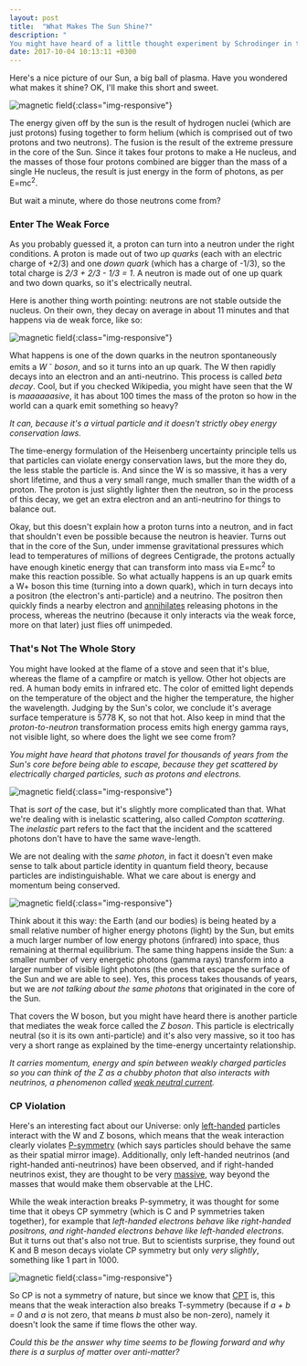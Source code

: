 ```yaml
---
layout: post
title:  "What Makes The Sun Shine?"
description: "
You might have heard of a little thought experiment by Schrodinger in trying to prove the absurdity of the Copenhagen interpretation. Here's a description of the experiment by the man himself: <i>One can even set up quite ridiculous cases. A cat is penned up in a steel chamber, along with the following device (which must be secured against direct interference by the cat)...</i>"
date: 2017-10-04 10:13:11 +0300
---
```


Here's a nice picture of our Sun, a big ball of plasma. Have you wondered what makes it shine? OK, I'll make this short and sweet.

![magnetic field](/images/sun.jpg){:class="img-responsive"}

The energy given off by the sun is the result of hydrogen nuclei (which are just protons) fusing together to form helium (which is comprised out of two protons and two neutrons). The fusion is the result of the extreme pressure in the core of the Sun. Since it takes four protons to make a He nucleus, and the masses of those four protons combined are bigger than the mass of a single He nucleus, the result is just energy in the form of photons, as per E=mc<sup>2</sup>.

But wait a minute, where do those neutrons come from?

### Enter The Weak Force
As you probably guessed it, a proton can turn into a neutron under the right conditions. A proton is made out of two *up quarks* (each with an electric charge of +2/3) and one *down quark* (which has a charge of -1/3), so the total charge is *2/3 + 2/3 - 1/3 = 1*. A neutron is made out of one up quark and two down quarks, so it's electrically neutral.

Here is another thing worth pointing: neutrons are not stable outside the nucleus. On their own, they decay on average in about 11 minutes and that happens via de weak force, like so:

![magnetic field](/images/decay.png){:class="img-responsive"}

What happens is one of the down quarks in the neutron spontaneously emits a <i>W <sup>-</sup> boson</i>, and so it turns into an up quark. The W then rapidly decays into an electron and an anti-neutrino. This process is called *beta decay*. Cool, but if you checked Wikipedia, you might have seen that the W is *maaaaaasive*, it has about 100 times the mass of the proton so how in the world can a quark emit something so heavy?

*It can, because it's a virtual particle and it doesn't strictly obey energy conservation laws.*

The time-energy formulation of the Heisenberg uncertainty principle tells us that particles can violate energy conservation laws, but the more they do, the less stable the particle is. And since the W is so massive, it has a very short lifetime, and thus a very small range, much smaller than the width of a proton. The proton is just slightly lighter then the neutron, so in the process of this decay, we get an extra electron and an anti-neutrino for things to balance out.

Okay, but this doesn't explain how a proton turns into a neutron, and in fact that shouldn't even be possible because the neutron is heavier. Turns out that in the core of the Sun, under immense gravitational pressures which lead to temperatures of millions of degrees Centigrade, the protons actually have enough kinetic energy that can transform into mass via E=mc<sup>2</sup> to make this reaction possible. So what actually happens is an up quark emits a W+ boson this time (turning into a down quark), which in turn decays into a positron (the electron's anti-particle) and a neutrino. The positron then quickly finds a nearby electron and [annihilates](https://en.wikipedia.org/wiki/Annihilation) releasing photons in the process, whereas the neutrino (because it only interacts via the weak force, more on that later) just flies off unimpeded.

### That's Not The Whole Story
You might have looked at the flame of a stove and seen that it's blue, whereas the flame of a campfire or match is yellow. Other hot objects are red. A human body emits in infrared etc. The color of emitted light depends on the temperature of the object and the higher the temperature, the higher the wavelength. Judging by the Sun's color, we conclude it's average surface temperature is 5778 K, so not that hot. Also keep in mind that the *proton-to-neutron* transformation process emits high energy gamma rays, not visible light, so where does the light we see come from?

*You might have heard that photons travel for thousands of years from the Sun's core before being able to escape, because they get scattered by electrically charged particles, such as protons and electrons.*

![magnetic field](/images/sun-path.png){:class="img-responsive"}

That is *sort of* the case, but it's slightly more complicated than that. What we're dealing with is inelastic scattering, also called *Compton scattering*. The *inelastic* part refers to the fact that the incident and the scattered photons don't have to have the same wave-length.

We are not dealing with the *same photon*, in fact it doesn't even make sense to talk about particle identity in quantum field theory, because particles are indistinguishable. What we care about is energy and momentum being conserved.

![magnetic field](/images/scattering.png){:class="img-responsive"}

Think about it this way: the Earth (and our bodies) is being heated by a small relative number of higher energy photons (light) by the Sun, but emits a much larger number of low energy photons (infrared) into space, thus remaining at thermal equilibrium. The same thing happens inside the Sun: a smaller number of very energetic photons (gamma rays) transform into a larger number of visible light photons (the ones that escape the surface of the Sun and we are able to see). Yes, this process takes thousands of years, but we are *not talking about the same photons* that originated in the core of the Sun.

That covers the W boson, but you might have heard there is another particle that mediates the weak force called the *Z boson*. This particle is electrically neutral (so it is its own anti-particle) and it's also very massive, so it too has very a short range as explained by the time-energy uncertainty relationship.

*It carries momentum, energy and spin between weakly charged particles so you can think of the Z as a chubby photon that also interacts with neutrinos, a phenomenon called [weak neutral current](https://www.symmetrymagazine.org/article/august-2009/weak-neutral-current).*

### CP Violation
Here's an interesting fact about our Universe: only [left-handed](http://florintoader.net/quantum-spin) particles interact with the W and Z bosons, which means that the weak interaction clearly violates [P-symmetry](https://en.wikipedia.org/wiki/P-symmetry) (which says particles should behave the same as their spatial mirror image). Additionally, only left-handed neutrinos (and right-handed anti-neutrinos) have been observed, and if right-handed neutrinos exist, they are thought to be very [massive](https://www.symmetrymagazine.org/article/neutrinos-on-a-seesaw), way beyond the masses that would make them observable at the LHC.

While the weak interaction breaks P-symmetry, it was thought for some time that it obeys CP symmetry (which is C and P symmetries taken together), for example that *left-handed electrons behave like right-handed positrons, and right-handed electrons behave like left-handed electrons*. But it turns out that's also not true. But to scientists surprise, they found out K and B meson decays violate CP symmetry but only *very slightly*, something like 1 part in 1000.

![magnetic field](/images/aging2.jpg){:class="img-responsive"}

So CP is not a symmetry of nature, but since we know that [CPT](https://en.wikipedia.org/wiki/CPT_symmetry) is, this means that the weak interaction also breaks T-symmetry (because if *a + b = 0* and *a* is not zero, that means *b* must also be non-zero), namely it doesn't look the same if time flows the other way.

*Could this be the answer why time seems to be flowing forward and why there is a surplus of matter over anti-matter?*
